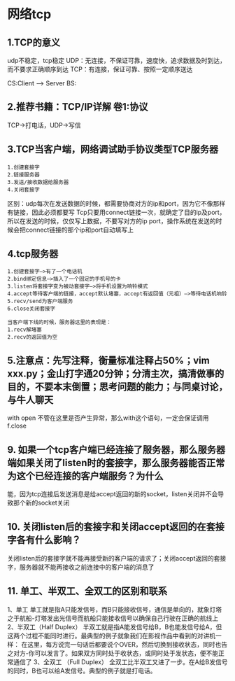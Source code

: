 # 网络tcp

## 1.TCP的意义
udp不稳定，tcp稳定
UDP：无连接，不保证可靠，速度快，追求数据及时到达，而不要求正确顺序到达
TCP：有连接，保证可靠、按照一定顺序送达

CS:Client --> Server
BS:

## 2.推荐书籍：TCP/IP详解 卷1:协议

TCP->打电话，UDP->写信

## 3.TCP当客户端，网络调试助手协议类型TCP服务器
    1.创建套接字
    2.链接服务器
    3.发送/接收数据给服务器
    4.关闭套接字

区别：udp每次在发送数据的时候，都需要协商对方的ip和port，因为它不像那样有链接，因此必须都要写
    Tcp只要用connect链接一次，就确定了目的ip及port，所以在发送的时候，仅仅写上数据，不要写对方的ip port，操作系统在发送的时候会把connect链接的那个ip和port自动填写上

## 4.tcp服务器
    1.创建套接字—>有了一个电话机
    2.bind绑定信息—>插入了一个固定的手机号的卡
    3.listen将套接字变为被动套接字—>将手机设置为响铃模式
    4.accept等待客户端的链接，accept默认堵塞，accept有返回值（元祖）—>等待电话机响铃
    5.recv/send为客户端服务
    6.close关闭套接字

    当客户端下线的时候，服务器这里的表现是：
    1.recv解堵塞
    2.recv的返回值为空

## 5.注意点：先写注释，衡量标准注释占50%；vim xxx.py；金山打字通20分钟；分清主次，搞清做事的目的，不要本末倒置；思考问题的能力；与同桌讨论，与牛人聊天

with open 不管在这里是否产生异常，那么with这个语句，一定会保证调用f.close

## 9. 如果一个tcp客户端已经连接了服务器，那么服务器端如果关闭了listen时的套接字，那么服务器能否正常为这个已经连接的客户端服务？为什么
能，因为tcp连接后发送消息是给accept返回的新的socket，listen关闭并不会导致那个新的socket关闭

## 10. 关闭listen后的套接字和关闭accept返回的在套接字各有什么影响？
关闭listen后的套接字就不能再接受新的客户端的请求了；关闭accept返回的套接字，服务器就不能再接收之前连接中的客户端的消息了

## 11. 单工、半双工、全双工的区别和联系
1、单工
单工就是指A只能发信号，而B只能接收信号，通信是单向的，就象灯塔之于航船-灯塔发出光信号而航船只能接收信号以确保自己行驶在正确的航线上
2、半双工（Half Duplex）
半双工就是指A能发信号给B，B也能发信号给A，但这两个过程不能同时进行。最典型的例子就象我们在影视作品中看到的对讲机一样： 在这里，每方说完一句话后都要说个OVER，然后切换到接收状态，同时也告之对方-你可以发言了。如果双方同时处于收状态，或同时处于发状态，便不能正常通信了
3、全双工 （Full Duplex）
全双工比半双工又进了一步。在A给B发信号的同时，B也可以给A发信号。典型的例子就是打电话。

